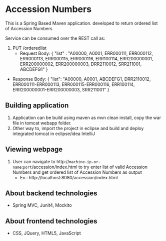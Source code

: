 # Accession Numbers
This is a Spring Based Maven application. developed to return ordered list of Accession Numbers

Service can be consumed over the REST call as:

1. PUT /orderedlist 
	- Request Body: {
	    "list" : "A00000, A0001, ERR000111, ERR000112, ERR000113, ERR000115, ERR000116, ERR100114, ERR200000001, ERR200000002, ERR200000003, DRR2110012, SRR211001, ABCDEFG1"
}

  - Response Body: {
      "list": "A00000, A0001, ABCDEFG1, DRR2110012, ERR000111-ERR000113, ERR000115-ERR000116, ERR100114, ERR200000001-ERR200000003, SRR211001"
  }

## Building application
1. Application can be build using maven as mvn clean install, copy the war file in tomcat webapp folder.
2. Other way to, import the project in eclipse and build and deploy integrated tomcat in eclipse/idea IntelliJ

## Viewing webpage
1. User can navigate to http://`machine-ip-or-name`:`port`/accession/index.html to try enter list of valid Accession Numbers and get ordered list of Accession Numbers as output
	- Ex.: http://localhost:8080/accession/index.html
	
## About backend technologies
- Spring MVC, Junit4, Mockito

## About frontend technologies
- CSS, JQuery, HTML5, JavaScript
